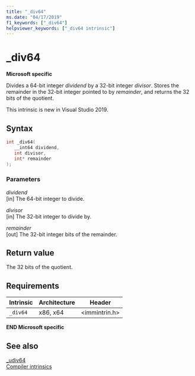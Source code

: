```yaml
---
title: "_div64"
ms.date: "04/17/2019"
f1_keywords: ["_div64"]
helpviewer_keywords: ["_div64 intrinsic"]
---
```

# _div64

**Microsoft specific**

Divides a 64-bit integer *dividend* by a 32-bit integer *divisor*. Stores the remainder in the 32-bit integer pointed to by *remainder*, and returns the 32 bits of the quotient.

This intrinsic is new in Visual Studio 2019.

## Syntax

```C
int _div64(
   __int64 dividend,
   int divisor,
   int* remainder
);
```

### Parameters

*dividend* \
[in] The 64-bit integer to divide.

*divisor* \
[in] The 32-bit integer to divide by.

*remainder* \
[out] The 32-bit integer bits of the remainder.

## Return value

The 32 bits of the quotient.

## Requirements

|Intrinsic|Architecture|Header|
|---------------|------------------|------------|
|`_div64`|x86, x64|\<immintrin.h>|

**END Microsoft specific**

## See also

[_udiv64](../intrinsics/udiv64.md) \
[Compiler intrinsics](../intrinsics/compiler-intrinsics.md)
